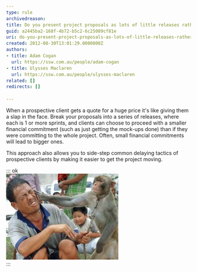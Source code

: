 ```yaml
---
type: rule
archivedreason: 
title: Do you present project proposals as lots of little releases rather than one big price?
guid: a2445ba2-168f-4b72-b5c2-6c25089cf81e
uri: do-you-present-project-proposals-as-lots-of-little-releases-rather-than-one-big-price
created: 2012-08-30T13:01:29.0000000Z
authors:
- title: Adam Cogan
  url: https://ssw.com.au/people/adam-cogan
- title: Ulysses Maclaren
  url: https://ssw.com.au/people/ulysses-maclaren
related: []
redirects: []

---
```


When a prospective client gets a quote for a huge price it's like giving them a slap in the face.                 Break your proposals into a series of releases, where each is 1 or more sprints, and                  clients can choose to proceed with a smaller financial commitment (such as just getting the mock-ups                  done) than if they were committing to the whole project. Often, small financial commitments will                  lead to bigger ones.

<!--endintro-->

This approach also allows you to side-step common delaying tactics of prospective clients by making it easier to get the project moving.


::: ok  
![Figure: One big price is like a slap in the face](AccountManagement-FaceSlap.jpg)  
:::
